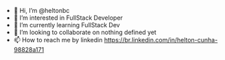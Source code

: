 - 👋 Hi, I’m @heltonbc
- 👀 I’m interested in FullStack Developer
- 🌱 I’m currently learning FullStack Dev
- 💞️ I’m looking to collaborate on nothing defined yet
- 📫 How to reach me by linkedin https://br.linkedin.com/in/helton-cunha-98828a171

<!---
heltonbc/heltonbc is a ✨ special ✨ repository because its `README.md` (this file) appears on your GitHub profile.
You can click the Preview link to take a look at your changes.
--->
